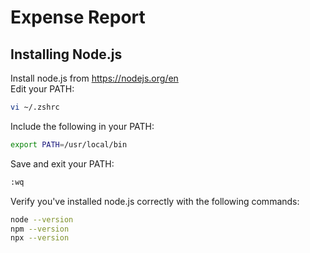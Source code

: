 # Expense Report

## Installing Node.js
Install node.js from https://nodejs.org/en  
Edit your PATH:

```bash
vi ~/.zshrc
```

Include the following in your PATH:

```bash
export PATH=/usr/local/bin
```

Save and exit your PATH:
```bash
:wq
```

Verify you've installed node.js correctly with the following commands:

```bash
node --version
npm --version
npx --version
```